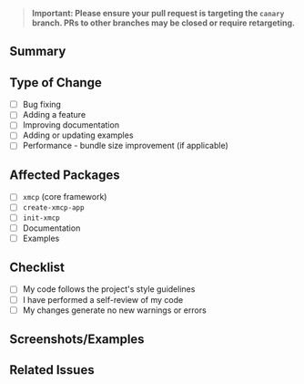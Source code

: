 > **Important: Please ensure your pull request is targeting the `canary` branch. PRs to other branches may be closed or require retargeting.**

## Summary

<!-- Brief description of changes -->

## Type of Change

- [ ] Bug fixing
- [ ] Adding a feature
- [ ] Improving documentation
- [ ] Adding or updating examples
- [ ] Performance - bundle size improvement (if applicable)

## Affected Packages

- [ ] `xmcp` (core framework)
- [ ] `create-xmcp-app`
- [ ] `init-xmcp`
- [ ] Documentation
- [ ] Examples

## Checklist

- [ ] My code follows the project's style guidelines
- [ ] I have performed a self-review of my code
- [ ] My changes generate no new warnings or errors

## Screenshots/Examples

<!-- If applicable, add screenshots or code examples -->

## Related Issues

<!-- Link any related issues: "Fixes #123" or "Closes #456" -->

